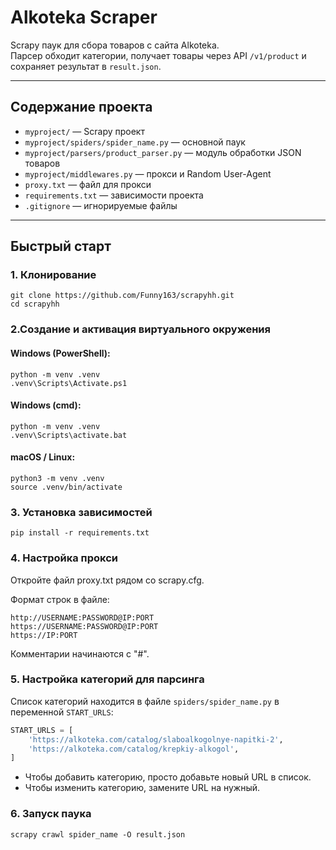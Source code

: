 # Alkoteka Scraper

Scrapy паук для сбора товаров с сайта Alkoteka.  
Парсер обходит категории, получает товары через API `/v1/product` и сохраняет результат в `result.json`.

---

## Содержание проекта

- `myproject/` — Scrapy проект  
- `myproject/spiders/spider_name.py` — основной паук  
- `myproject/parsers/product_parser.py` — модуль обработки JSON товаров  
- `myproject/middlewares.py` — прокси и Random User-Agent  
- `proxy.txt` — файл для прокси  
- `requirements.txt` — зависимости проекта  
- `.gitignore` — игнорируемые файлы  

---

## Быстрый старт

### 1. Клонирование
```
git clone https://github.com/Funny163/scrapyhh.git
cd scrapyhh
```

### 2.Создание и активация виртуального окружения

#### Windows (PowerShell):

```
python -m venv .venv
.venv\Scripts\Activate.ps1
```

#### Windows (cmd):

```
python -m venv .venv
.venv\Scripts\activate.bat
```

#### macOS / Linux:
```
python3 -m venv .venv
source .venv/bin/activate
```
### 3. Установка зависимостей
```
pip install -r requirements.txt
```

### 4. Настройка прокси

Откройте файл proxy.txt рядом со scrapy.cfg.

Формат строк в файле:

```
http://USERNAME:PASSWORD@IP:PORT
https://USERNAME:PASSWORD@IP:PORT
https://IP:PORT
```

Комментарии начинаются с "#".

### 5. Настройка категорий для парсинга

Список категорий находится в файле `spiders/spider_name.py` в переменной `START_URLS`:

```python
START_URLS = [
    'https://alkoteka.com/catalog/slaboalkogolnye-napitki-2',
    'https://alkoteka.com/catalog/krepkiy-alkogol',
]
```

- Чтобы добавить категорию, просто добавьте новый URL в список.
- Чтобы изменить категорию, замените URL на нужный.


### 6. Запуск паука
```
scrapy crawl spider_name -O result.json
```
